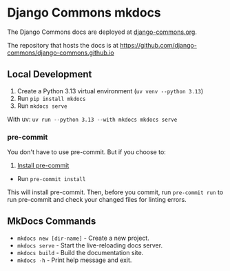 # Django Commons mkdocs

The Django Commons docs are deployed at [django-commons.org](https://django-commons.org).

The repository that hosts the docs is at https://github.com/django-commons/django-commons.github.io

## Local Development

1. Create a Python 3.13 virtual environment (`uv venv --python 3.13`)
2. Run `pip install mkdocs`
3. Run `mkdocs serve`

With uv: `uv run --python 3.13 --with mkdocs mkdocs serve`

### pre-commit

You don't have to use pre-commit. But if you choose to:

1. [Install pre-commit](https://pre-commit.com/#installation)
- Run `pre-commit install`

This will install pre-commit. Then, before you commit, run `pre-commit run` to run pre-commit and check your changed files for linting errors.

## MkDocs Commands

* `mkdocs new [dir-name]` - Create a new project.
* `mkdocs serve` - Start the live-reloading docs server.
* `mkdocs build` - Build the documentation site.
* `mkdocs -h` - Print help message and exit.

